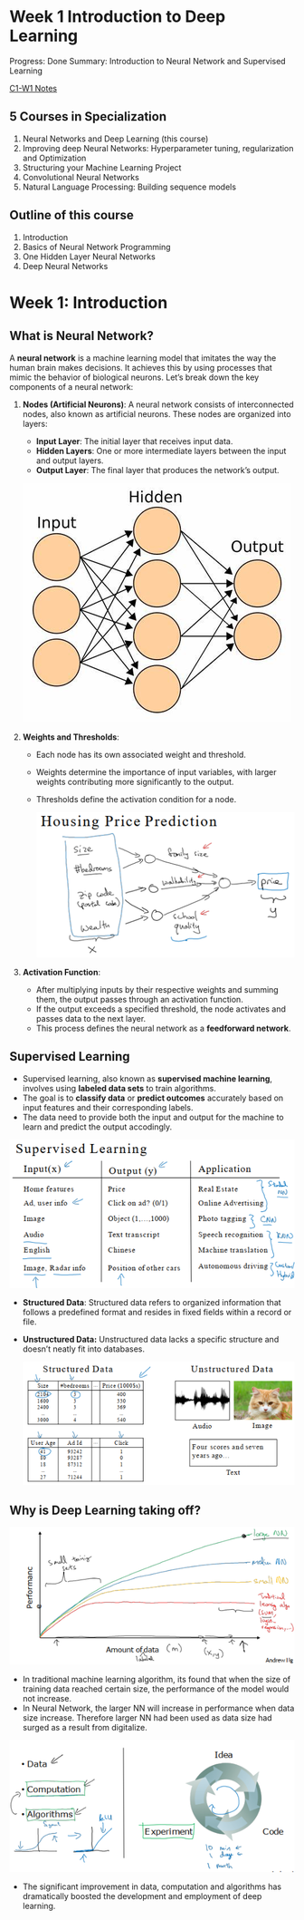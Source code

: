 # Week 1 Introduction to Deep Learning

Progress: Done
Summary: Introduction to Neural Network and Supervised Learning

<a href="https://github.com/potato0o/coursera-deep-learning-specialization/blob/f69c77040c5f20d0ef9c97519f416046b3f7e595/C1%20-%20Neural%20Networks%20and%20Deep%20Learning/W1%20-%20Intoduction%20to%20Deep%20Learning/Week%201%20Introduction%20to%20Deep%20Learning/C1_W1.pdf">C1-W1 Notes<a>

## 5 Courses in Specialization

1. Neural Networks and Deep Learning (this course)
2. Improving deep Neural Networks: Hyperparameter tuning, regularization and Optimization
3. Structuring your Machine Learning Project
4. Convolutional Neural Networks
5. Natural Language Processing: Building sequence models

## Outline of this course

1. Introduction
2. Basics of Neural Network Programming
3. One Hidden Layer Neural Networks
4. Deep Neural Networks

# Week 1: Introduction

## What is Neural Network?

A **neural network** is a machine learning model that imitates the way the human brain makes decisions. It achieves this by using processes that mimic the behavior of biological neurons. Let’s break down the key components of a neural network:

1. **Nodes (Artificial Neurons)**: A neural network consists of interconnected nodes, also known as artificial neurons. These nodes are organized into layers:
    - **Input Layer**: The initial layer that receives input data.
    - **Hidden Layers**: One or more intermediate layers between the input and output layers.
    - **Output Layer**: The final layer that produces the network’s output.
    
    ![alt text](https://github.com/potato0o/coursera-deep-learning-specialization/blob/f69c77040c5f20d0ef9c97519f416046b3f7e595/C1%20-%20Neural%20Networks%20and%20Deep%20Learning/W1%20-%20Intoduction%20to%20Deep%20Learning/Week%201%20Introduction%20to%20Deep%20Learning/Untitled.png?raw=true)


1. **Weights and Thresholds**:
    - Each node has its own associated weight and threshold.
    - Weights determine the importance of input variables, with larger weights contributing more significantly to the output.
    - Thresholds define the activation condition for a node.

       ![alt text](https://github.com/potato0o/coursera-deep-learning-specialization/blob/f69c77040c5f20d0ef9c97519f416046b3f7e595/C1%20-%20Neural%20Networks%20and%20Deep%20Learning/W1%20-%20Intoduction%20to%20Deep%20Learning/Week%201%20Introduction%20to%20Deep%20Learning/Untitled%201.png?raw=true)
    

1. **Activation Function**:
    - After multiplying inputs by their respective weights and summing them, the output passes through an activation function.
    - If the output exceeds a specified threshold, the node activates and passes data to the next layer.
    - This process defines the neural network as a **feedforward network**.

## Supervised Learning

- Supervised learning, also known as **supervised machine learning**, involves using **labeled data sets** to train algorithms.
- The goal is to **classify data** or **predict outcomes** accurately based on input features and their corresponding labels.
- The data need to provide both the input and output for the machine to learn and predict the output accodingly.

![alt text](https://github.com/potato0o/coursera-deep-learning-specialization/blob/f69c77040c5f20d0ef9c97519f416046b3f7e595/C1%20-%20Neural%20Networks%20and%20Deep%20Learning/W1%20-%20Intoduction%20to%20Deep%20Learning/Week%201%20Introduction%20to%20Deep%20Learning/Untitled%202.png?raw=true)


- **Structured Data**: Structured data refers to organized information that follows a predefined format and resides in fixed fields within a record or file.
- **Unstructured Data:** Unstructured data lacks a specific structure and doesn’t neatly fit into databases.

    ![alt text](https://github.com/potato0o/coursera-deep-learning-specialization/blob/f69c77040c5f20d0ef9c97519f416046b3f7e595/C1%20-%20Neural%20Networks%20and%20Deep%20Learning/W1%20-%20Intoduction%20to%20Deep%20Learning/Week%201%20Introduction%20to%20Deep%20Learning/Untitled%203.png?raw=true)
    
    

## Why is Deep Learning taking off?

![alt text](https://github.com/potato0o/coursera-deep-learning-specialization/blob/f69c77040c5f20d0ef9c97519f416046b3f7e595/C1%20-%20Neural%20Networks%20and%20Deep%20Learning/W1%20-%20Intoduction%20to%20Deep%20Learning/Week%201%20Introduction%20to%20Deep%20Learning/Untitled%204.png?raw=true)

- In traditional machine learning algorithm, its found that when the size of training data reached certain size, the performance of the model would not increase.
- In Neural Network, the larger NN will increase in performance when data size increase. Therefore larger NN had been used as data size had surged as a result from digitalize.

![alt text](https://github.com/potato0o/coursera-deep-learning-specialization/blob/f69c77040c5f20d0ef9c97519f416046b3f7e595/C1%20-%20Neural%20Networks%20and%20Deep%20Learning/W1%20-%20Intoduction%20to%20Deep%20Learning/Week%201%20Introduction%20to%20Deep%20Learning/Untitled%205.png?raw=true)

- The significant improvement in data, computation and algorithms has dramatically boosted the development and employment of deep learning.
